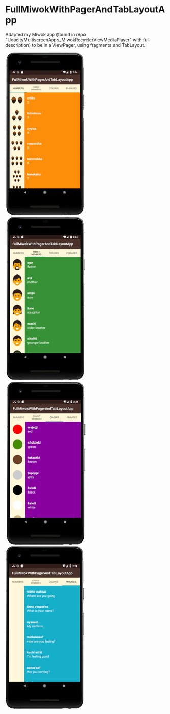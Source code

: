 # FullMiwokWithPagerAndTabLayoutApp
Adapted my Miwok app (found in repo "UdacityMultiscreenApps_MiwokRecyclerViewMediaPlayer" with full description) to be in a ViewPager, using fragments and TabLayout.

![Screenshot of app](https://github.com/alj968/FullMiwokWithPagerAndTabLayoutApp/blob/master/Screenshot1.png "Screenshot of app")
![Screenshot of app](https://github.com/alj968/FullMiwokWithPagerAndTabLayoutApp/blob/master/Screenshot2.png "Screenshot of app")
![Screenshot of app](https://github.com/alj968/FullMiwokWithPagerAndTabLayoutApp/blob/master/Screenshot3.png "Screenshot of app")
![Screenshot of app](https://github.com/alj968/FullMiwokWithPagerAndTabLayoutApp/blob/master/Screenshot4.png "Screenshot of app")

